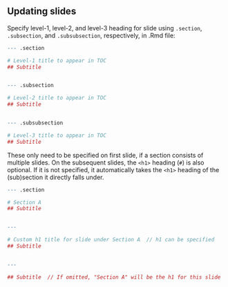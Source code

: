 ## Updating slides

Specify level-1, level-2, and level-3 heading for slide using `.section`, `.subsection`, and `.subsubsection`, respectively, in .Rmd file:

```r
--- .section

# Level-1 title to appear in TOC
## Subtitle


--- .subsection

# Level-2 title to appear in TOC
## Subtitle


--- .subsubsection

# Level-3 title to appear in TOC
## Subtitle

```


These only need to be specified on first slide, if a section consists of multiple slides. On the subsequent slides, the `<h1>` heading (`#`) is also optional. If it is not specified, it automatically takes the `<h1>` heading of the (sub)section it directly falls under.

```r
--- .section

# Section A
## Subtitle


---

# Custom h1 title for slide under Section A  // h1 can be specified
## Subtitle


---

## Subtitle  // If omitted, "Section A" will be the h1 for this slide

```
